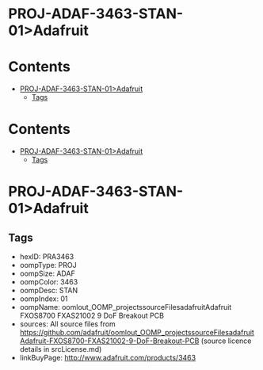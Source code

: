 
PROJ-ADAF-3463-STAN-01>Adafruit
===============================

Contents
========

* [PROJ-ADAF-3463-STAN-01>Adafruit](#proj-adaf-3463-stan-01adafruit)
	* [Tags](#tags)

Contents
========

* [PROJ-ADAF-3463-STAN-01>Adafruit](#proj-adaf-3463-stan-01adafruit)
	* [Tags](#tags)

# PROJ-ADAF-3463-STAN-01>Adafruit

## Tags

- hexID: PRA3463
- oompType: PROJ
- oompSize: ADAF
- oompColor: 3463
- oompDesc: STAN
- oompIndex: 01
- oompName: oomlout_OOMP_projectssourceFilesadafruitAdafruit FXOS8700 FXAS21002 9 DoF Breakout PCB
- sources: All source files from https://github.com/adafruit/oomlout_OOMP_projectssourceFilesadafruitAdafruit-FXOS8700-FXAS21002-9-DoF-Breakout-PCB (source licence details in srcLicense.md)
- linkBuyPage: http://www.adafruit.com/products/3463
